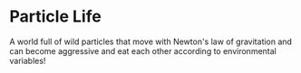 # Particle Life

A world full of wild particles that move with Newton's law of gravitation and can become aggressive and eat each other according to environmental variables!
